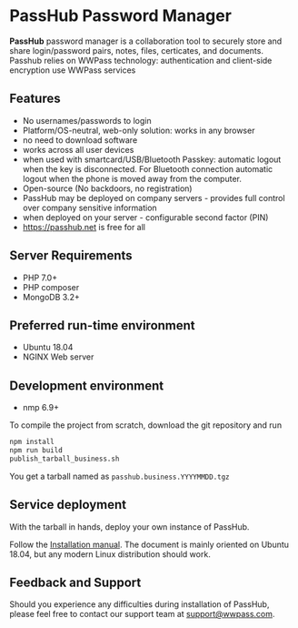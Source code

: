 # PassHub Password Manager

**PassHub** password manager is a collaboration tool to securely store and share login/password pairs, notes, files, certicates, and documents. Passhub relies on WWPass technology: authentication and client-side encryption use WWPass services

## Features

- No usernames/passwords to login
- Platform/OS-neutral, web-only solution: works in any browser
- no need to download software
- works across all user devices
- when used with smartcard/USB/Bluetooth Passkey: automatic logout when the key is disconnected. For Bluetooth connection automatic logout when the phone is moved away from the computer.
- Open-source (No backdoors, no registration)
- PassHub may be deployed on company servers - provides full control over company sensitive information
- when deployed on your server - configurable second factor (PIN)
- https://passhub.net is free for all

## Server Requirements

- PHP 7.0+
- PHP composer
- MongoDB 3.2+

## Preferred run-time environment

- Ubuntu 18.04
- NGINX Web server

## Development environment

- nmp 6.9+

To compile the project from scratch, download the git repository and run

```sh
npm install
npm run build
publish_tarball_business.sh
```

You get a tarball named as `passhub.business.YYYYMMDD.tgz`

## Service deployment

With the tarball in hands, deploy your own instance of PassHub.

Follow the [Installation manual](https://github.com/wwpass/passhub/blob/master/InstallationManualUbuntu18.04.md). The document is mainly oriented on Ubuntu 18.04, but any modern Linux distribution should work.

## Feedback and Support

Should you experience any difficulties during installation of PassHub, please feel free to contact our support team at support@wwpass.com.
